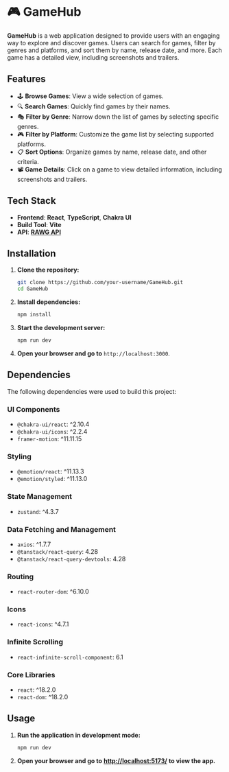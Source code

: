 
# 🎮 **GameHub**

**GameHub** is a web application designed to provide users with an engaging way to explore and discover games. Users can search for games, filter by genres and platforms, and sort them by name, release date, and more. Each game has a detailed view, including screenshots and trailers.

## **Features**

- 🕹️ **Browse Games**: View a wide selection of games.
- 🔍 **Search Games**: Quickly find games by their names.
- 🎭 **Filter by Genre**: Narrow down the list of games by selecting specific genres.
- 🎮 **Filter by Platform**: Customize the game list by selecting supported platforms.
- 📋 **Sort Options**: Organize games by name, release date, and other criteria.
- 📽️ **Game Details**: Click on a game to view detailed information, including screenshots and trailers.

## **Tech Stack**

- **Frontend**: **React**, **TypeScript**, **Chakra UI**
- **Build Tool**: **Vite**
- **API**: [**RAWG API**](https://rawg.io/apidocs)

## **Installation**

1. **Clone the repository:**

   ```bash
   git clone https://github.com/your-username/GameHub.git
   cd GameHub
   ```

2. **Install dependencies:**

   ```bash
   npm install
   ```

3. **Start the development server:**

   ```bash
   npm run dev
   ```

4. **Open your browser and go to** `http://localhost:3000`.

## **Dependencies**

The following dependencies were used to build this project:

### **UI Components**
- `@chakra-ui/react`: ^2.10.4
- `@chakra-ui/icons`: ^2.2.4
- `framer-motion`: ^11.11.15

### **Styling**
- `@emotion/react`: ^11.13.3
- `@emotion/styled`: ^11.13.0

### **State Management**
- `zustand`: ^4.3.7

### **Data Fetching and Management**
- `axios`: ^1.7.7
- `@tanstack/react-query`: 4.28
- `@tanstack/react-query-devtools`: 4.28

### **Routing**
- `react-router-dom`: ^6.10.0

### **Icons**
- `react-icons`: ^4.7.1

### **Infinite Scrolling**
- `react-infinite-scroll-component`: 6.1

### **Core Libraries**
- `react`: ^18.2.0
- `react-dom`: ^18.2.0

## **Usage**

1. **Run the application in development mode:**
   ```bash
   npm run dev
   ```

2. **Open your browser and go to** [**http://localhost:5173/**](http://localhost:5173/) **to view the app.**
